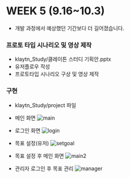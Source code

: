 WEEK 5 (9.16~10.3)
==================
* 개발 과정에서 예상했던 기간보다 더 길어졌습니다. 

### 프로토 타입 시나리오 및 영상 제작
  + klaytn_Study/클레이튼 스터디 기획안.pptx
  + 유저플로우 작성
  + 프로토타입 시나리오 구상 및 영상 제작

### 구현
  + klaytn_Study/project 파일
  
  + 메인 화면
  ![main](https://user-images.githubusercontent.com/45625434/66096872-5519e300-e5d7-11e9-9467-a9c9e8af20d7.JPG)
  
  + 로그인 화면
![login](https://user-images.githubusercontent.com/45625434/66096907-72e74800-e5d7-11e9-8c2e-ce68b7f7b65b.JPG)

  + 목표 설정(유저)
  ![setgoal](https://user-images.githubusercontent.com/45625434/66096921-81356400-e5d7-11e9-9623-b3e4b06b718d.JPG)
  
  + 목표 설정 후 메인 화면
  ![main2](https://user-images.githubusercontent.com/45625434/66096967-a5914080-e5d7-11e9-8a82-226a2a62d2a2.JPG)
  
  + 관리자 로그인 후 목표 관리
  ![manager](https://user-images.githubusercontent.com/45625434/66096969-a75b0400-e5d7-11e9-92a8-4a081718a09e.JPG)
